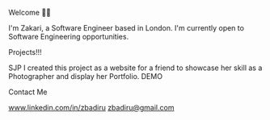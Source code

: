 Welcome 🤝🏾

I'm Zakari, a Software Engineer based in London. I'm currently open to Software Engineering opportunities. 

Projects!!!

SJP
I created this project as a website for a friend to showcase her skill as a Photographer and display her Portfolio. DEMO 

Contact Me

www.linkedin.com/in/zbadiru
zbadiru@gmail.com
